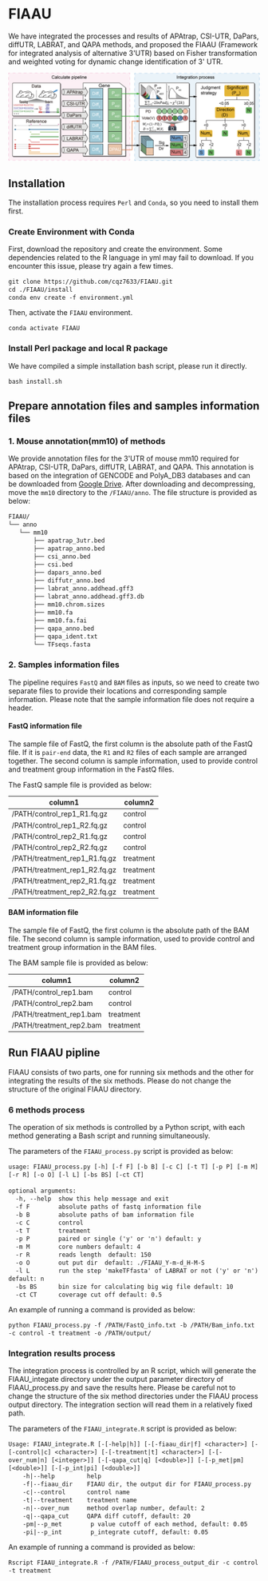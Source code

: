 # FIAAU
We have integrated the processes and results of APAtrap, CSI-UTR, DaPars, diffUTR, LABRAT, and QAPA methods, and proposed the FIAAU (Framework for integrated analysis of alternative 3'UTR) based on Fisher transformation and weighted voting for dynamic change identification of 3' UTR.

![Overview](./images/FIAAU_pipline.png)

## Installation
The installation process requires `Perl` and `Conda`, so you need to install them first.

### Create Environment with Conda
First, download the repository and create the environment. Some dependencies related to the R language in yml may fail to download. If you encounter this issue, please try again a few times.

```
git clone https://github.com/cqz7633/FIAAU.git
cd ./FIAAU/install
conda env create -f environment.yml
```

Then, activate the `FIAAU` environment.

```
conda activate FIAAU
```

### Install Perl package and local R package
We have compiled a simple installation bash script, please run it directly.

```
bash install.sh
```

## Prepare annotation files and samples information files

### 1. Mouse annotation(mm10) of methods

We provide annotation files for the 3'UTR of mouse mm10 required for APAtrap, CSI-UTR, DaPars, diffUTR, LABRAT, and QAPA. This annotation is based on the integration of GENCODE and PolyA_DB3 databases and can be downloaded from [Google Drive](https://drive.google.com/file/d/1ki3yKC0YcGy36pWV0XFleV3_Za3rh7aQ/view?usp=drive_link).
After downloading and decompressing, move the `mm10` directory to the `/FIAAU/anno`. The file structure is provided as below:
```
FIAAU/  
└── anno  
   └── mm10  
       ├── apatrap_3utr.bed  
       ├── apatrap_anno.bed  
       ├── csi_anno.bed  
       ├── csi.bed  
       ├── dapars_anno.bed  
       ├── diffutr_anno.bed  
       ├── labrat_anno.addhead.gff3  
       ├── labrat_anno.addhead.gff3.db  
       ├── mm10.chrom.sizes  
       ├── mm10.fa  
       ├── mm10.fa.fai  
       ├── qapa_anno.bed  
       ├── qapa_ident.txt  
       └── TFseqs.fasta
```

### 2. Samples information files

The pipeline requires `FastQ` and `BAM` files as inputs, so we need to create two separate files to provide their locations and corresponding sample information. Please note that the sample information file does not require a header.

#### FastQ information file
The sample file of FastQ, the first column is the absolute path of the FastQ file. If it is `pair-end` data, the `R1` and `R2` files of each sample are arranged together. The second column is sample information, used to provide control and treatment group information in the FastQ files.

The FastQ sample file is provided as below:

| column1| column2 |
|--------|---------|
| /PATH/control_rep1_R1.fq.gz | control |
| /PATH/control_rep1_R2.fq.gz | control |
| /PATH/control_rep2_R1.fq.gz | control |
| /PATH/control_rep2_R2.fq.gz | control |
| /PATH/treatment_rep1_R1.fq.gz | treatment |
| /PATH/treatment_rep1_R2.fq.gz | treatment |
| /PATH/treatment_rep2_R1.fq.gz | treatment |
| /PATH/treatment_rep2_R2.fq.gz | treatment |

#### BAM information file
The sample file of FastQ, the first column is the absolute path of the BAM file. The second column is sample information, used to provide control and treatment group information in the BAM files.

The BAM sample file is provided as below:

| column1| column2 |
|--------|---------|
| /PATH/control_rep1.bam| control |
| /PATH/control_rep2.bam | control |
| /PATH/treatment_rep1.bam | treatment |
| /PATH/treatment_rep2.bam | treatment |

## Run FIAAU pipline

FIAAU consists of two parts, one for running six methods and the other for integrating the results of the six methods. Please do not change the structure of the original FIAAU directory.

### 6 methods process

The operation of six methods is controlled by a Python script, with each method generating a Bash script and running simultaneously.  

The parameters of the `FIAAU_process.py` script is provided as below:

```
usage: FIAAU_process.py [-h] [-f F] [-b B] [-c C] [-t T] [-p P] [-m M] [-r R] [-o O] [-l L] [-bs BS] [-ct CT]

optional arguments:
  -h, --help  show this help message and exit
  -f F        absolute paths of fastq information file
  -b B        absolute paths of bam information file
  -c C        control
  -t T        treatment
  -p P        paired or single ('y' or 'n') default: y
  -m M        core numbers default: 4
  -r R        reads length  default: 150
  -o O        out put dir  default: ./FIAAU_Y-m-d_H-M-S
  -l L        run the step 'makeTFfasta' of LABRAT or not ('y' or 'n') default: n
  -bs BS      bin size for calculating big wig file default: 10
  -ct CT      coverage cut off default: 0.5
```
An example of running a command is provided as below:

```
python FIAAU_process.py -f /PATH/FastQ_info.txt -b /PATH/Bam_info.txt -c control -t treatment -o /PATH/output/
```

### Integration results process

The integration process is controlled by an R script, which will generate the FIAAU_integate directory under the output parameter directory of FIAAU_process.py and save the results here. Please be careful not to change the structure of the six method directories under the FIAAU process output directory. The integration section will read them in a relatively fixed path.  

The parameters of the `FIAAU_integrate.R` script is provided as below:
```
Usage: FIAAU_integrate.R [-[-help|h]] [-[-fiaau_dir|f] <character>] [-[-control|c] <character>] [-[-treatment|t] <character>] [-[-over_num|n] [<integer>]] [-[-qapa_cut|q] [<double>]] [-[-p_met|pm] [<double>]] [-[-p_int|pi] [<double>]]
    -h|--help         help
    -f|--fiaau_dir    FIAAU dir, the output dir for FIAAU_process.py
    -c|--control      control name
    -t|--treatment    treatment name
    -n|--over_num     method overlap number, default: 2
    -q|--qapa_cut     QAPA diff cutoff, default: 20
    -pm|--p_met        p value cutoff of each method, default: 0.05
    -pi|--p_int        p_integrate cutoff, default: 0.05
```
An example of running a command is provided as below:

```
Rscript FIAAU_integrate.R -f /PATH/FIAAU_process_output_dir -c control -t treatment
```
